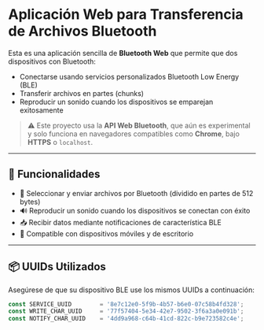 # Aplicación Web para Transferencia de Archivos Bluetooth

Esta es una aplicación sencilla de **Bluetooth Web** que permite que dos dispositivos con Bluetooth:

- Conectarse usando servicios personalizados Bluetooth Low Energy (BLE)
- Transferir archivos en partes (chunks)
- Reproducir un sonido cuando los dispositivos se emparejan exitosamente

> ⚠️ Este proyecto usa la **API Web Bluetooth**, que aún es experimental y solo funciona en navegadores compatibles como **Chrome**, bajo **HTTPS** o `localhost`.

---

## 🔧 Funcionalidades

- 📂 Seleccionar y enviar archivos por Bluetooth (dividido en partes de 512 bytes)
- 🔊 Reproducir un sonido cuando los dispositivos se conectan con éxito
- 📥 Recibir datos mediante notificaciones de característica BLE
- 📱 Compatible con dispositivos móviles y de escritorio

---

## 📦 UUIDs Utilizados

Asegúrese de que su dispositivo BLE use los mismos UUIDs a continuación:

```js
const SERVICE_UUID        = '8e7c12e0-5f9b-4b57-b6e0-07c58b4fd328';
const WRITE_CHAR_UUID     = '77f57404-5e34-42e7-9502-3f6a3a0e091b';
const NOTIFY_CHAR_UUID    = '4dd9a968-c64b-41cd-822c-b9e723582c4e';
